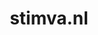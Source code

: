 ---
layout: post
title:  "stimva.nl"
internal_url:  "/dutchgov/stimva.nl.html"
subdomains_count: 2
all_subdomains_count: 3
urls_count: 2
ssl_rank: 0
http_rank: 70
url_link: /data/stimva.nl/urls.txt
all_subdomains_link: /data/stimva.nl/all_subdomains.txt
subdomains_link: /data/stimva.nl/subdomains.txt
categories: dutchgov
---